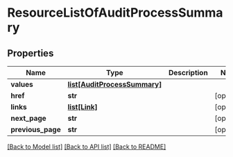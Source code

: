 # ResourceListOfAuditProcessSummary

## Properties
Name | Type | Description | Notes
------------ | ------------- | ------------- | -------------
**values** | [**list[AuditProcessSummary]**](AuditProcessSummary.md) |  | 
**href** | **str** |  | [optional] 
**links** | [**list[Link]**](Link.md) |  | [optional] 
**next_page** | **str** |  | [optional] 
**previous_page** | **str** |  | [optional] 

[[Back to Model list]](../README.md#documentation-for-models) [[Back to API list]](../README.md#documentation-for-api-endpoints) [[Back to README]](../README.md)


